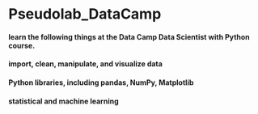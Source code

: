 # Pseudolab_DataCamp
#### learn the following things at the Data Camp Data Scientist with Python course. 
#### import, clean, manipulate, and visualize data
#### Python libraries, including pandas, NumPy, Matplotlib 
#### statistical and machine learning